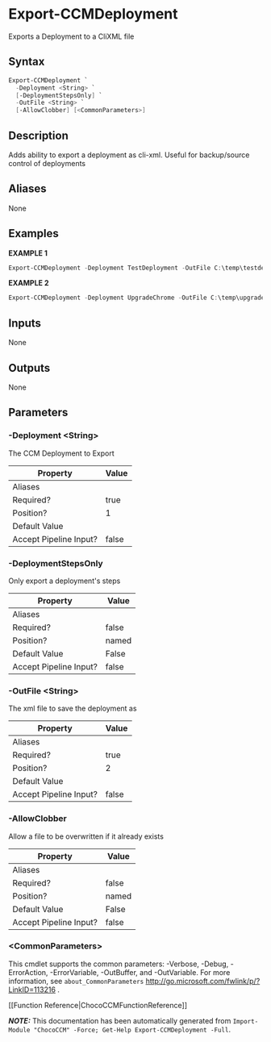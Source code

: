 # Export-CCMDeployment

<!-- This documentation is automatically generated from /Export-CCMDeployment.ps1 using GenerateDocs.ps1. Contributions are welcome at the original location(s). -->

Exports a Deployment to a CliXML file

## Syntax

~~~powershell
Export-CCMDeployment `
  -Deployment <String> `
  [-DeploymentStepsOnly] `
  -OutFile <String> `
  [-AllowClobber] [<CommonParameters>]
~~~

## Description

Adds ability to export a deployment as cli-xml. Useful for backup/source control of deployments


## Aliases

None

## Examples

 **EXAMPLE 1**

~~~powershell
Export-CCMDeployment -Deployment TestDeployment -OutFile C:\temp\testdeployment.xml

~~~

**EXAMPLE 2**

~~~powershell
Export-CCMDeployment -Deployment UpgradeChrome -OutFile C:\temp\upgradechrome_ccmdeployment.xml -AllowClobber

~~~

## Inputs

None

## Outputs

None

## Parameters

###  -Deployment &lt;String&gt;
The CCM Deployment to Export

Property               | Value
---------------------- | -----
Aliases                |
Required?              | true
Position?              | 1
Default Value          |
Accept Pipeline Input? | false

###  -DeploymentStepsOnly
Only export a deployment's steps

Property               | Value
---------------------- | -----
Aliases                |
Required?              | false
Position?              | named
Default Value          | False
Accept Pipeline Input? | false

###  -OutFile &lt;String&gt;
The xml file to save the deployment as

Property               | Value
---------------------- | -----
Aliases                |
Required?              | true
Position?              | 2
Default Value          |
Accept Pipeline Input? | false

###  -AllowClobber
Allow a file to be overwritten if it already exists

Property               | Value
---------------------- | -----
Aliases                |
Required?              | false
Position?              | named
Default Value          | False
Accept Pipeline Input? | false

### &lt;CommonParameters&gt;

This cmdlet supports the common parameters: -Verbose, -Debug, -ErrorAction, -ErrorVariable, -OutBuffer, and -OutVariable. For more information, see `about_CommonParameters` http://go.microsoft.com/fwlink/p/?LinkID=113216 .



[[Function Reference|ChocoCCMFunctionReference]]

***NOTE:*** This documentation has been automatically generated from `Import-Module "ChocoCCM" -Force; Get-Help Export-CCMDeployment -Full`.
